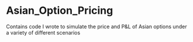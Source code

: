 # Asian_Option_Pricing
Contains code I wrote to simulate the price and P&amp;L of Asian options under a variety of different scenarios
